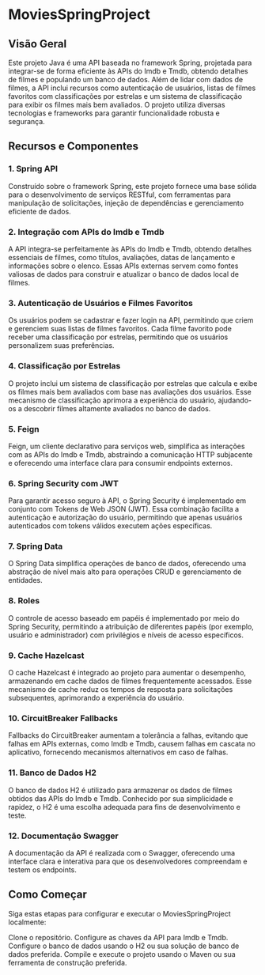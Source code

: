 # MoviesSpringProject

## Visão Geral
Este projeto Java é uma API baseada no framework Spring, projetada para integrar-se de forma eficiente às APIs do Imdb e Tmdb, obtendo detalhes de filmes e populando um banco de dados. Além de lidar com dados de filmes, a API inclui recursos como autenticação de usuários, listas de filmes favoritos com classificações por estrelas e um sistema de classificação para exibir os filmes mais bem avaliados. O projeto utiliza diversas tecnologias e frameworks para garantir funcionalidade robusta e segurança.

## Recursos e Componentes
### 1. Spring API
Construído sobre o framework Spring, este projeto fornece uma base sólida para o desenvolvimento de serviços RESTful, com ferramentas para manipulação de solicitações, injeção de dependências e gerenciamento eficiente de dados.

### 2. Integração com APIs do Imdb e Tmdb
A API integra-se perfeitamente às APIs do Imdb e Tmdb, obtendo detalhes essenciais de filmes, como títulos, avaliações, datas de lançamento e informações sobre o elenco. Essas APIs externas servem como fontes valiosas de dados para construir e atualizar o banco de dados local de filmes.

### 3. Autenticação de Usuários e Filmes Favoritos
Os usuários podem se cadastrar e fazer login na API, permitindo que criem e gerenciem suas listas de filmes favoritos. Cada filme favorito pode receber uma classificação por estrelas, permitindo que os usuários personalizem suas preferências.

### 4. Classificação por Estrelas
O projeto inclui um sistema de classificação por estrelas que calcula e exibe os filmes mais bem avaliados com base nas avaliações dos usuários. Esse mecanismo de classificação aprimora a experiência do usuário, ajudando-os a descobrir filmes altamente avaliados no banco de dados.

### 5. Feign
Feign, um cliente declarativo para serviços web, simplifica as interações com as APIs do Imdb e Tmdb, abstraindo a comunicação HTTP subjacente e oferecendo uma interface clara para consumir endpoints externos.

### 6. Spring Security com JWT
Para garantir acesso seguro à API, o Spring Security é implementado em conjunto com Tokens de Web JSON (JWT). Essa combinação facilita a autenticação e autorização do usuário, permitindo que apenas usuários autenticados com tokens válidos executem ações específicas.

### 7. Spring Data
O Spring Data simplifica operações de banco de dados, oferecendo uma abstração de nível mais alto para operações CRUD e gerenciamento de entidades.

### 8. Roles
O controle de acesso baseado em papéis é implementado por meio do Spring Security, permitindo a atribuição de diferentes papéis (por exemplo, usuário e administrador) com privilégios e níveis de acesso específicos.

### 9. Cache Hazelcast
O cache Hazelcast é integrado ao projeto para aumentar o desempenho, armazenando em cache dados de filmes frequentemente acessados. Esse mecanismo de cache reduz os tempos de resposta para solicitações subsequentes, aprimorando a experiência do usuário.

### 10. CircuitBreaker Fallbacks
Fallbacks do CircuitBreaker aumentam a tolerância a falhas, evitando que falhas em APIs externas, como Imdb e Tmdb, causem falhas em cascata no aplicativo, fornecendo mecanismos alternativos em caso de falhas.

### 11. Banco de Dados H2
O banco de dados H2 é utilizado para armazenar os dados de filmes obtidos das APIs do Imdb e Tmdb. Conhecido por sua simplicidade e rapidez, o H2 é uma escolha adequada para fins de desenvolvimento e teste.

### 12. Documentação Swagger
A documentação da API é realizada com o Swagger, oferecendo uma interface clara e interativa para que os desenvolvedores compreendam e testem os endpoints.

## Como Começar
Siga estas etapas para configurar e executar o MoviesSpringProject localmente:

Clone o repositório.
Configure as chaves da API para Imdb e Tmdb.
Configure o banco de dados usando o H2 ou sua solução de banco de dados preferida.
Compile e execute o projeto usando o Maven ou sua ferramenta de construção preferida.
